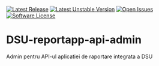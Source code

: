 [![Latest Release](https://img.shields.io/github/release/civictechro/DSU-reportapp-api-admin.svg?format=flat-square)](https://github.com/civictechro/DSU-reportapp-api-admin/releases/latest)
[![Latest Unstable Version](https://img.shields.io/badge/unstable-0.0.5-orange.svg?format=flat-square)](https://github.com/civictechro/DSU-reportapp-api-admin/releases/tag/version/0.0.5)
[![Open Issues](https://img.shields.io/github/issues/civictechro/DSU-reportapp-api-admin.svg?format=flat-square)](https://github.com/civictechro/DSU-reportapp-api-admin/issues)
[![Software License](https://img.shields.io/badge/license-MIT-brightgreen.svg?style=flat-square)](https://github.com/civictechro/DSU-reportapp-api-admin/blob/master/LICENSE.md)
# DSU-reportapp-api-admin
Admin pentru API-ul aplicatiei de raportare integrata a DSU
